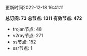 更新时间2022-12-18 16:41:11

**总订阅: 73**
**总节点: 1311**
**有效节点: 472**
- trojan节点: 48
- v2ray节点: 271
- ss节点: 152
- ssr节点: 1
